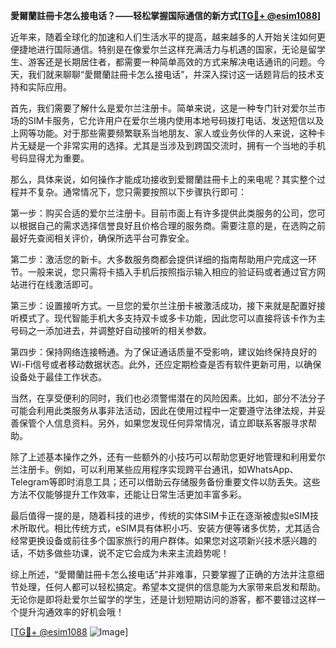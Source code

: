 **愛爾蘭註冊卡怎么接电话？——轻松掌握国际通信的新方式[[TG💪+ @esim1088](https://t.me/s/esim1088)]**

近年来，随着全球化的加速和人们生活水平的提高，越来越多的人开始关注如何更便捷地进行国际通信。特别是在像爱尔兰这样充满活力与机遇的国家，无论是留学生、游客还是长期居住者，都需要一种简单高效的方式来解决电话通讯的问题。今天，我们就来聊聊“愛爾蘭註冊卡怎么接电话”，并深入探讨这一话题背后的技术支持和实际应用。

首先，我们需要了解什么是爱尔兰注册卡。简单来说，这是一种专门针对爱尔兰市场的SIM卡服务，它允许用户在爱尔兰境内使用本地号码拨打电话、发送短信以及上网等功能。对于那些需要频繁联系当地朋友、家人或业务伙伴的人来说，这种卡片无疑是一个非常实用的选择。尤其是当涉及到跨国交流时，拥有一个当地的手机号码显得尤为重要。

那么，具体来说，如何操作才能成功接收到爱爾蘭註冊卡上的来电呢？其实整个过程并不复杂。通常情况下，您只需要按照以下步骤执行即可：

第一步：购买合适的爱尔兰注册卡。目前市面上有许多提供此类服务的公司，您可以根据自己的需求选择信誉良好且价格合理的服务商。需要注意的是，在选购之前最好先查阅相关评价，确保所选平台可靠安全。

第二步：激活您的新卡。大多数服务商都会提供详细的指南帮助用户完成这一环节。一般来说，您只需将卡插入手机后按照指示输入相应的验证码或者通过官方网站进行在线激活即可。

第三步：设置接听方式。一旦您的爱尔兰注册卡被激活成功，接下来就是配置好接听模式了。现代智能手机大多支持双卡或多卡功能，因此您可以直接将该卡作为主号码之一添加进去，并调整好自动接听的相关参数。

第四步：保持网络连接畅通。为了保证通话质量不受影响，建议始终保持良好的Wi-Fi信号或者移动数据状态。此外，还应定期检查是否有软件更新可用，以确保设备处于最佳工作状态。

当然，在享受便利的同时，我们也必须警惕潜在的风险因素。比如，部分不法分子可能会利用此类服务从事非法活动，因此在使用过程中一定要遵守法律法规，并妥善保管个人信息资料。另外，如果您发现任何异常情况，请立即联系客服寻求帮助。

除了上述基本操作之外，还有一些额外的小技巧可以帮助您更好地管理和利用爱尔兰注册卡。例如，可以利用某些应用程序实现跨平台通讯，如WhatsApp、Telegram等即时消息工具；还可以借助云存储服务备份重要文件以防丢失。这些方法不仅能够提升工作效率，还能让日常生活更加丰富多彩。

最后值得一提的是，随着科技的进步，传统的实体SIM卡正在逐渐被虚拟eSIM技术所取代。相比传统方式，eSIM具有体积小巧、安装方便等诸多优势，尤其适合经常更换设备或前往多个国家旅行的用户群体。如果您对这项新兴技术感兴趣的话，不妨多做些功课，说不定它会成为未来主流趋势呢！

综上所述，“愛爾蘭註冊卡怎么接电话”并非难事，只要掌握了正确的方法并注意细节处理，任何人都可以轻松搞定。希望本文提供的信息能为大家带来启发和帮助。无论你是即将赴爱尔兰留学的学生，还是计划短期访问的游客，都不要错过这样一个提升沟通效率的好机会哦！

[[TG💪+ @esim1088](https://t.me/s/esim1088) ![Image](https://i.postimg.cc/4NQfJmqS/Snipaste-2025-05-13-00-14-12.png)]